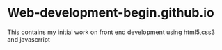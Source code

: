 # Web-development-begin.github.io
This contains my initial work on front end development using html5,css3 and javascrript
